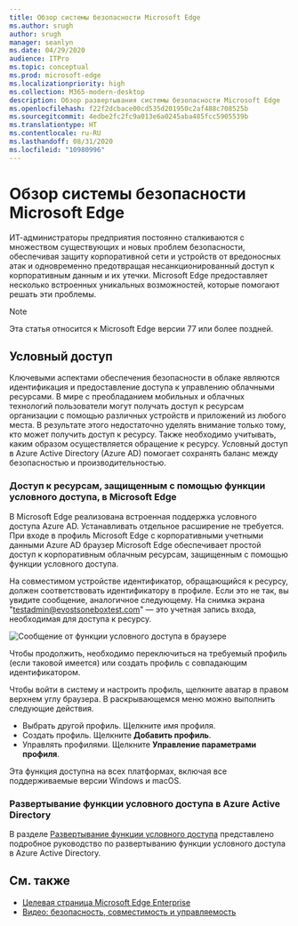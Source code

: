 ```yaml
---
title: Обзор системы безопасности Microsoft Edge
ms.author: srugh
author: srugh
manager: seanlyn
ms.date: 04/29/2020
audience: ITPro
ms.topic: conceptual
ms.prod: microsoft-edge
ms.localizationpriority: high
ms.collection: M365-modern-desktop
description: Обзор развертывания системы безопасности Microsoft Edge
ms.openlocfilehash: f22f2dcbace00cd535d201950c2af488c708525b
ms.sourcegitcommit: 4edbe2fc2fc9a013e6a0245aba485fcc5905539b
ms.translationtype: HT
ms.contentlocale: ru-RU
ms.lasthandoff: 08/31/2020
ms.locfileid: "10980996"
---
```

# Обзор системы безопасности Microsoft Edge
  
ИТ-администраторы предприятия постоянно сталкиваются с множеством существующих и новых проблем безопасности, обеспечивая защиту корпоративной сети и устройств от вредоносных атак и одновременно предотвращая несанкционированный доступ к корпоративным данным и их утечки. Microsoft Edge предоставляет несколько встроенных уникальных возможностей, которые помогают решать эти проблемы.

> [!NOTE]
> Эта статья относится к Microsoft Edge версии 77 или более поздней.

## Условный доступ

Ключевыми аспектами обеспечения безопасности в облаке являются идентификация и предоставление доступа к управлению облачными ресурсами. В мире с преобладанием мобильных и облачных технологий пользователи могут получать доступ к ресурсам организации с помощью различных устройств и приложений из любого места. В результате этого недостаточно уделять внимание только тому, кто может получить доступ к ресурсу. Также необходимо учитывать, каким образом осуществляется обращение к ресурсу. Условный доступ в Azure Active Directory (Azure AD) помогает сохранять баланс между безопасностью и производительностью.

### Доступ к ресурсам, защищенным с помощью функции условного доступа, в Microsoft Edge

В Microsoft Edge реализована встроенная поддержка условного доступа Azure AD. Устанавливать отдельное расширение не требуется. При входе в профиль Microsoft Edge с корпоративными учетными данными Azure AD браузер Microsoft Edge обеспечивает простой доступ к корпоративным облачным ресурсам, защищенным с помощью функции условного доступа.

На совместимом устройстве идентификатор, обращающийся к ресурсу, должен соответствовать идентификатору в профиле.  Если это не так, вы увидите сообщение, аналогичное следующему. На снимка экрана "testadmin@evostsoneboxtest.com" — это учетная запись входа, необходимая для доступа к ресурсу.

![Сообщение от функции условного доступа в браузере](./media/edge-security/microsoft-edge-security-conditional-access.png)

Чтобы продолжить, необходимо переключиться на требуемый профиль (если таковой имеется) или создать профиль с совпадающим идентификатором.

Чтобы войти в систему и настроить профиль, щелкните аватар в правом верхнем углу браузера. В раскрывающемся меню можно выполнить следующие действия.

- Выбрать другой профиль. Щелкните имя профиля.
- Создать профиль. Щелкните **Добавить профиль**.
- Управлять профилями. Щелкните **Управление параметрами профиля**.

Эта функция доступна на всех платформах, включая все поддерживаемые версии Windows и macOS.

### Развертывание функции условного доступа в Azure Active Directory

В разделе [Развертывание функции условного доступа](https://docs.microsoft.com/azure/active-directory/conditional-access/plan-conditional-access) представлено подробное руководство по развертыванию функции условного доступа в Azure Active Directory.

## См. также

- [Целевая страница Microsoft Edge Enterprise](https://aka.ms/EdgeEnterprise)
- [Видео: безопасность, совместимость и управляемость](/microsoft-edge-video-security-compatibility-manageability.md)
